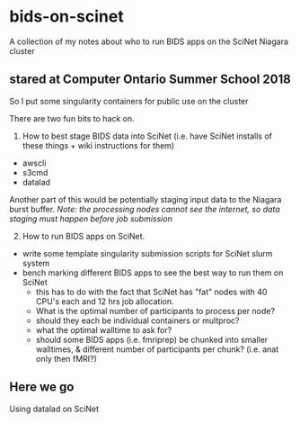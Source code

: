 # bids-on-scinet
A collection of my notes about who to run BIDS apps on the SciNet Niagara cluster 

## stared at Computer Ontario Summer School 2018

So I put some singularity containers for public use on the cluster

There are two fun bits to hack on.

1. How to best stage BIDS data into SciNet (i.e. have SciNet installs of these things + wiki instructions for them) 
  + awscli 
  + s3cmd
  + datalad 
  
 Another part of this would be potentially staging input data to the Niagara burst buffer.
 *Note: the processing nodes cannot see the internet, so data staging must happen before job submission*

2. How to run BIDS apps on SciNet.
  + write some template singularity submission scripts for SciNet slurm system
  + bench marking different BIDS apps to see the best way to run them on SciNet
       + this has to do with the fact that SciNet has "fat" nodes with 40 CPU's each and 12 hrs job allocation. 
       + What is the optimal number of participants to process per node? 
       + should they each be individual containers or multproc?
       + what the optimal walltime to ask for?
       + should some BIDS apps (i.e. fmriprep) be chunked into smaller walltimes, & different number of participants per chunk? (i.e. anat only then fMRI?)
       
## Here we go

Using datalad on SciNet
